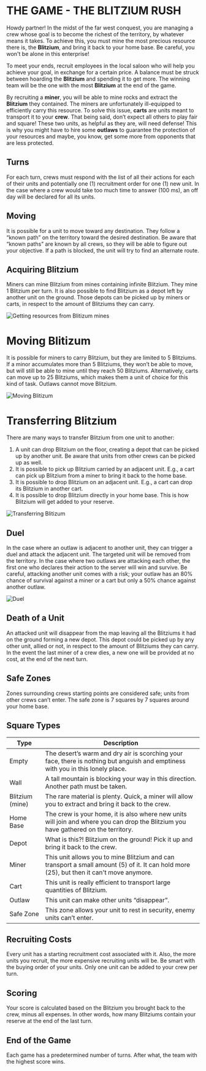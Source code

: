 # THE GAME - THE BLITZIUM RUSH

Howdy partner! In the midst of the far west conquest, you are managing a crew whose goal is to become the richest of the territory, by whatever means it takes. To achieve this, you must mine the most precious resource there is, the **Blitzium**, and bring it back to your home base. Be careful, you won't be alone in this enterprise!

To meet your ends, recruit employees in the local saloon who will help you achieve your goal, in exchange for a certain price. A balance must be struck between hoarding the **Blitzium** and spending it to get more. The winning team will be the one with the most **Blitzium** at the end of the game. 

By recruiting a **miner**, you will be able to mine rocks and extract the **Blitzium** they contained. The miners are unfortunately ill-equipped to efficiently carry this resource. To solve this issue, **carts** are units meant to transport it to your **crew**. That being said, don’t expect all others to play fair and square! These two units, as helpful as they are, will need defense! This is why you might have to hire some **outlaws** to guarantee the protection of your resources and maybe, you know, get some more from opponents that are less protected.

## Turns
For each turn, crews must respond with the list of all their actions for each of their units and potentially one (1) recruitment order for one (1) new unit. In the case where a crew would take too much time to answer (100 ms), an off day will be declared for all its units.

## Moving

It is possible for a unit to move toward any destination. They follow a “known path” on the territory toward the desired destination. Be aware that “known paths” are known by all crews, so they will be able to figure out your objective. If a path is blocked, the unit will try to find an alternate route.

## Acquiring Blitzium

Miners can mine Blitzium from mines containing infinite Blitzium. They mine 1 Blitzium per turn. It is also possible to find Blitzium as a depot left by another unit on the ground. Those depots can be picked up by miners or carts, in respect to the amount of Blitziums they can carry.

![Getting resources from Blitizum mines](img/gettingResources.gif)

# Moving Blitizum

It is possible for miners to carry Blitzium, but they are limited to 5 Blitziums. If a minor accumulates more than 5 Blitziums, they won’t be able to move, but will still be able to mine until they reach 50 Blitziums. Alternatively, carts can move up to 25 Blitziums, which makes them a unit of choice for this kind of task. Outlaws cannot move Blitzium.

![Moving Blitizum](img/movingResources.gif)

# Transferring Blitzium

There are many ways to transfer Blitzium from one unit to another:

1. A unit can drop Blitzium on the floor, creating a depot that can be picked up by another unit. Be aware that units from other crews can be picked up as well.
2. It is possible to pick up Blitzium carried by an adjacent unit. E.g., a cart can pick up Blitzium from a miner to bring it back to the home base.
3. It is possible to drop Blitzium on an adjacent unit. E.g., a cart can drop its Blitzium in another cart.
4. It is possible to drop Blitzium directly in your home base. This is how Blitzium will get added to your reserve.

![Transferring Blitizum](img/transferringResources.gif)

## Duel

In the case where an outlaw is adjacent to another unit, they can trigger a duel and attack the adjacent unit. The targeted unit will be removed from the territory. In the case where two outlaws are attacking each other, the first one who declares their action to the server will win and survive. Be careful, attacking another unit comes with a risk; your outlaw has an 80% chance of survival against a miner or a cart but only a 50% chance against another outlaw.


![Duel](img/duel.gif)

## Death of a Unit

An attacked unit will disappear from the map leaving all the Blitziums it had on the ground forming a new depot. This depot could be picked up by any other unit, allied or not, in respect to the amount of Blitziums they can carry. In the event the last miner of a crew dies, a new one will be provided at no cost, at the end of the next turn.

## Safe Zones
Zones surrounding crews starting points are considered safe; units from other crews can’t enter. The safe zone is 7 squares by 7 squares around your home base.

## Square Types

| Type | Description |
| ----------- | ----------- |
| Empty | The desert’s warm and dry air is scorching your face, there is nothing but anguish and emptiness with you in this lonely place. |
| Wall | A tall mountain is blocking your way in this direction. Another path must be taken. |
| Blitzium (mine) | The rare material is plenty. Quick, a miner will allow you to extract and bring it back to the crew. |
| Home Base | The crew is your home, it is also where new units will join and where you can drop the Blitzium you have gathered on the territory. |
| Depot | What is this?! Blitzium on the ground! Pick it up and bring it back to the crew. |
| Miner | This unit allows you to mine Blitzium and can transport a small amount (5) of it. It can hold more (25), but then it can't move anymore. |
| Cart | This unit is really efficient to transport large quantities of Blitzium. |
| Outlaw | This unit can make other units “disappear”. |
| Safe Zone | This zone allows your unit to rest in security, enemy units can’t enter. |


## Recruiting Costs

Every unit has a starting recruitment cost associated with it. Also, the more units you recruit, the more expensive recruiting units will be. Be smart with the buying order of your units. Only one unit can be added to your crew per turn. 

## Scoring
Your score is calculated based on the Blitzium you brought back to the crew, minus all expenses. In other words, how many Blitziums contain your reserve at the end of the last turn.

## End of the Game
Each game has a predetermined number of turns. After what, the team with the highest score wins.
